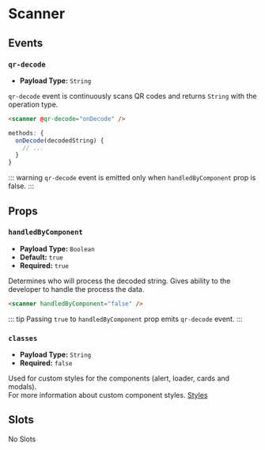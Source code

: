 # Scanner

## Events

### `qr-decode`

- **Payload Type:** `String`

`qr-decode` event is continuously scans QR codes and returns `String` with the operation type.

```html
<scanner @qr-decode="onDecode" />
```

```js
methods: {
  onDecode(decodedString) {
    // ...
  }
}
```

::: warning
`qr-decode` event is emitted only when `handledByComponent` prop is false.
:::

## Props

### `handledByComponent`

- **Payload Type:** `Boolean`
- **Default:** `true`
- **Required:** `true`

Determines who will process the decoded string. Gives ability to the developer to handle the process the data.

```html
<scanner handledByComponent="false" />
```

::: tip
Passing `true` to `handledByComponent` prop emits `qr-decode` event.
:::

### `classes`

- **Payload Type:** `String`
- **Required:** `false`

Used for custom styles for the components (alert, loader, cards and modals). <br />
For more information about custom component styles. [Styles](../guide.html#styles)

## Slots

No Slots
